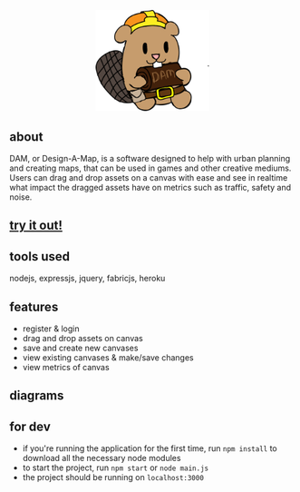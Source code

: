 <p align="center"><img src="https://github.com/AbirHassan/DAM/blob/master/public/img/dam_logo.png" width=200></p>

## about
DAM, or Design-A-Map, is a software designed to help with urban planning and creating maps, that can be used in games and other creative mediums. Users can drag and drop assets on a canvas with ease and see in realtime what impact the dragged assets have on metrics such as traffic, safety and noise.

## [try it out!](https://design-a-map.herokuapp.com)

## tools used
nodejs, expressjs, jquery, fabricjs, heroku

## features
* register & login
* drag and drop assets on canvas
* save and create new canvases
* view existing canvases & make/save changes
* view metrics of canvas

## diagrams

## for dev
- if you're running the application for the first time, run `npm install` to download all the necessary node modules
- to start the project, run `npm start` or `node main.js`
- the project should be running on `localhost:3000`
